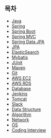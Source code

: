 ## 목차
* [Java](https://github.com/smpark1020/tech-interview/tree/master/Java)
* [Spring](https://github.com/smpark1020/tech-interview/tree/master/Spring)
* [Spring Boot](https://github.com/smpark1020/tech-interview/tree/master/Spring%20Boot)
* [Spring MVC](https://github.com/smpark1020/tech-interview/tree/master/Spring%20MVC)
* [Spring Data JPA](https://github.com/smpark1020/tech-interview/tree/master/Spring%20Data%20JPA#spring-data-jpa)
* [JPA](https://github.com/smpark1020/tech-interview/tree/master/JPA#jpa)
* [ElasticSearch](https://github.com/smpark1020/tech-interview/tree/master/ElasticSearch#elasticsearch)
* [Mybatis](https://github.com/smpark1020/tech-interview/tree/master/Mybatis#mybatis)
* [JUnit](https://github.com/smpark1020/tech-interview/tree/master/JUnit#junit)
* [Maven](https://github.com/smpark1020/tech-interview/tree/master/Maven#maven)
* [Git]()
* [AWS EC2]()
* [AWS RDS]()
* [Database]()
* [Jenkins]()
* [Tomcat]()
* [Slack]()
* [Data Structure]()
* [Algorithm]()
* [Network]()
* [OS]()
* [Coding Interview](https://github.com/smpark1020/tech-interview/tree/master/Coding%20Interview)
